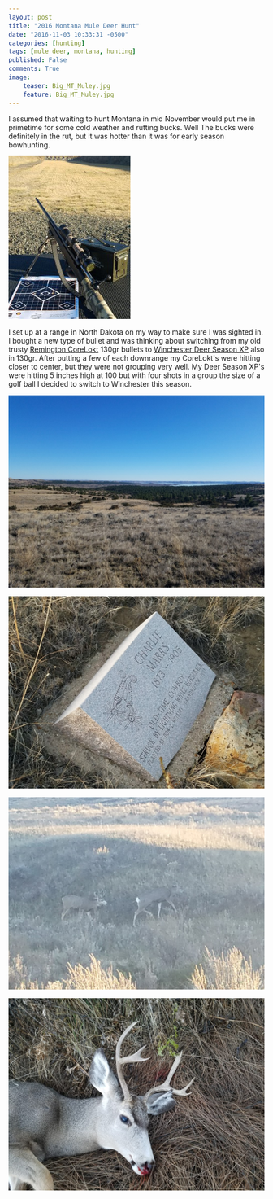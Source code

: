 ```yaml
---
layout: post
title: "2016 Montana Mule Deer Hunt"
date: "2016-11-03 10:33:31 -0500"
categories: [hunting]
tags: [mule deer, montana, hunting]
published: False
comments: True
image:
    teaser: Big_MT_Muley.jpg
    feature: Big_MT_Muley.jpg
---
```


I assumed that waiting to hunt Montana in mid November would put me in primetime for some cold weather and rutting bucks. Well The bucks were definitely in the rut, but it was hotter than it was for early season bowhunting.

<img class="image-right" src="/images/2016_target_range.jpg" />

I set up at a range in North Dakota on my way to make sure I was sighted in. I bought a new type of bullet and was thinking about switching from my old trusty <a target="_blank" href="https://www.remington.com/ammunition/centerfire-rifle/core-lokt">Remington CoreLokt</a> 130gr bullets to <a target="_blank" href="http://www.winchester.com/Products/rifle-ammunition/Performance/Deer-Season-XP/Pages/default.aspx">Winchester Deer Season XP</a> also in 130gr. After putting a few of each downrange my CoreLokt's were hitting closer to center, but they were not grouping very well. My Deer Season XP's were hitting 5 inches high at 100 but with four shots in a group the size of a golf ball I decided to switch to Winchester this season.

![The Breaks](/images/2016_The_Breaks.jpg)

![Old-Time Cowboy Gravestone](/images/2016_Old-Time-Cowboy.jpg)

![Forkhorn in the Rut](/images/2016_Forkhorn_in_Rut.jpg)

![My 2016 Montana Mule Deer](/images/2016_MT_Mule_Deer.jpg)
